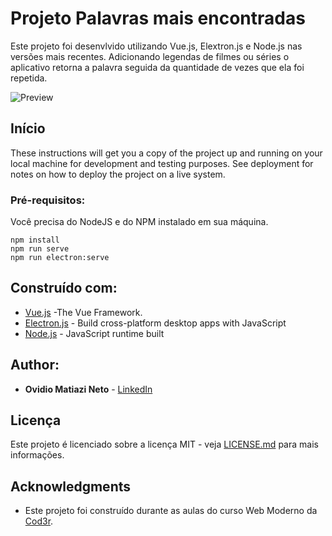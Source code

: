 # Projeto Palavras mais encontradas


Este projeto foi desenvlvido utilizando Vue.js, Elextron.js e Node.js nas versões mais recentes. Adicionando legendas de filmes ou séries o aplicativo retorna a palavra seguida da quantidade de vezes que ela foi repetida.

![Preview](https://github.com/omnweb/Vue-Desktop-Application/blob/master/most_words.gif?raw=true)

## Início

These instructions will get you a copy of the project up and running on your local machine for development and testing purposes. See deployment for notes on how to deploy the project on a live system.

### Pré-requisitos:

Você precisa do NodeJS e do NPM instalado em sua máquina.

```
npm install
npm run serve
npm run electron:serve
```

## Construído com:

* [Vue.js](https://vuejs.org/) -The Vue Framework.
* [Electron.js](https://www.electronjs.org/apps) - Build cross-platform desktop apps with JavaScript
* [Node.js](https://nodejs.org/en/) - JavaScript runtime built

## Author:

* **Ovidio Matiazi Neto** - [LinkedIn](https://www.linkedin.com/in/ovidio-matiazi-neto-38a937130/)


## Licença

Este projeto é licenciado sobre a licença MIT - veja [LICENSE.md](LICENSE.md) para mais informações.

## Acknowledgments

* Este projeto foi construído durante as aulas do curso Web Moderno da [Cod3r](https://github.com/cod3rcursos).

